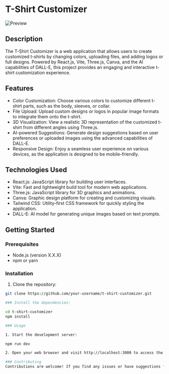 # T-Shirt Customizer

![Preview](./preview.png)

## Description

The T-Shirt Customizer is a web application that allows users to create customized t-shirts by changing colors, uploading files, and adding logos or full designs. Powered by React.js, Vite, Three.js, Canva, and the AI capabilities of DALL-E, this project provides an engaging and interactive t-shirt customization experience.

## Features

- Color Customization: Choose various colors to customize different t-shirt parts, such as the body, sleeves, or collar.
- File Upload: Upload custom designs or logos in popular image formats to integrate them onto the t-shirt.
- 3D Visualization: View a realistic 3D representation of the customized t-shirt from different angles using Three.js.
- AI-powered Suggestions: Generate design suggestions based on user preferences or uploaded images using the advanced capabilities of DALL-E.
- Responsive Design: Enjoy a seamless user experience on various devices, as the application is designed to be mobile-friendly.

## Technologies Used

- React.js: JavaScript library for building user interfaces.
- Vite: Fast and lightweight build tool for modern web applications.
- Three.js: JavaScript library for 3D graphics and animations.
- Canva: Graphic design platform for creating and customizing visuals.
- Tailwind CSS: Utility-first CSS framework for quickly styling the application.
- DALL-E: AI model for generating unique images based on text prompts.

## Getting Started

### Prerequisites

- Node.js (version X.X.X)
- npm or yarn

### Installation

1. Clone the repository:

```bash
git clone https://github.com/your-username/t-shirt-customizer.git

### Install the dependencies:

cd t-shirt-customizer
npm install

### Usage 

1. Start the development server:

npm run dev

2. Open your web browser and visit http://localhost:3000 to access the application.

### Contributing
Contributions are welcome! If you find any issues or have suggestions for improvement, please open an issue or submit a pull request.




